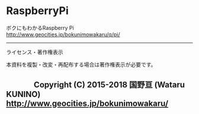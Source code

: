# RaspberryPi


ボクにもわかるRaspberry Pi  
http://www.geocities.jp/bokunimowakaru/q/pi/

----------------------------------------------------------------
ライセンス・著作権表示

本資料を複製・改変・再配布する場合は著作権表示が必要です。

                Copyright (C) 2015-2018 国野亘 (Wataru KUNINO)
                       http://www.geocities.jp/bokunimowakaru/
----------------------------------------------------------------

